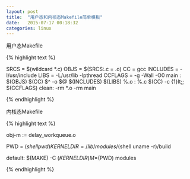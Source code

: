 ```yaml
---
layout: post
title:  "用户态和内核态Makefile简单模板"
date:   2015-07-17 00:18:32
categories: linux
---
```


用户态Makefile

{% highlight text %}

SRCS = $(wildcard *.c)
OBJS = $(SRCS:.c = .o)
CC = gcc
INCLUDES = -I/usr/include
LIBS = -L/usr/lib -lpthread
CCFLAGS = -g -Wall -O0
main : $(OBJS)
        $(CC) $^ -o $@ $(INCLUDES) $(LIBS) 
%.o : %.c
        $(CC) -c {1}lt;; $(CCFLAGS) 
clean:
        -rm *.o
        -rm main

{% endhighlight %}

内核态Makefile

{% highlight text %}

obj-m := delay_workqueue.o

PWD = $(shell pwd)
KERNELDIR = /lib/modules/$(shell uname -r)/build

default: 
    $(MAKE) -C $(KERNELDIR) M=$(PWD) modules

{% endhighlight %}

